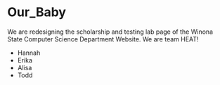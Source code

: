 # Our_Baby
We are redesigning the scholarship and testing lab page of the Winona State
Computer Science Department Website.
We are team HEAT!
- Hannah
- Erika
- Alisa
- Todd
